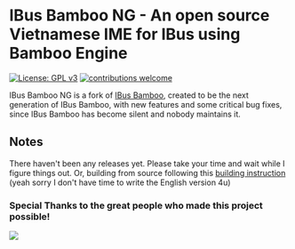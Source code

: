 # IBus Bamboo NG - An open source Vietnamese IME for IBus using Bamboo Engine

[![License: GPL v3](https://img.shields.io/badge/License-GPL%20v3-blue.svg)](https://opensource.org/licenses/GPL-3.0)
[![contributions welcome](https://img.shields.io/badge/contributions-welcome-brightgreen.svg?style=flat)](https://github.com/BambooEngine/ibus-bamboo)

IBus Bamboo NG is a fork of [IBus Bamboo](https://github.com/BambooEngine/ibus-bamboo), created to be the next generation of IBus Bamboo, with new features and some critical bug fixes, since IBus Bamboo has become silent and nobody maintains it.

## Notes

There haven't been any releases yet. Please take your time and wait while I figure things out. Or, building from source following this [building instruction](https://github.com/hien-ngo29/ibus-bamboo/wiki/H%C6%B0%E1%BB%9Bng-d%E1%BA%ABn-c%C3%A0i-%C4%91%E1%BA%B7t-t%E1%BB%AB-m%C3%A3-ngu%E1%BB%93n) (yeah sorry I don't have time to write the English version 4u)

### Special Thanks to the great people who made this project possible!

<a href="https://github.com/BambooEngine/ibus-bamboo/graphs/contributors">
  <img src="https://contrib.rocks/image?repo=BambooEngine/ibus-bamboo" />
</a>
